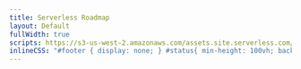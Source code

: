 ```yaml
---
title: Serverless Roadmap
layout: Default
fullWidth: true
scripts: https://s3-us-west-2.amazonaws.com/assets.site.serverless.com/apps/status-board/status-board-loader.js
inlineCSS: "#footer { display: none; } #status{ min-height: 100vh; background: #1a1a1a; }"
---
```


<div id="status"></div>
